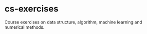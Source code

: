 # cs-exercises
Course exercises on data structure, algorithm, machine learning and numerical methods.
